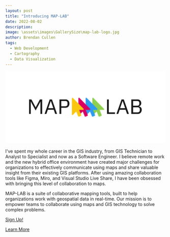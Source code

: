 ```yaml
---
layout: post
title: "Introducing MAP-LAB"
date: 2022-08-02
description: 
image: \assets\images\GallerySize\map-lab-logo.jpg
author: Brendan Cullen
tags:
  - Web Development
  - Cartography
  - Data Visualization
---
```

![](\assets\images\GallerySize\map-lab-logo.jpg)

I've spent my whole career in the GIS industry, from GIS Technician to Analyst to Specialist and now as a Software Engineer. I believe remote work and the new hybrid office environment have created major challenges for organizations to effectively communicate using maps and share valuable insight from their existing GIS platforms. After using amazing collaboration tools like Figma, Miro, and Visual Studio Live Share, I have been obsessed with bringing this level of collaboration to maps.

MAP-LAB is a suite of collaborative mapping tools, built to help organizations work with geospatial data in real-time. Our mission is to empower teams to collaborate using maps and GIS technology to solve complex problems.

[Sign Up!](https://map-lab.app/)

[Learn More](https://www.linkedin.com/pulse/map-lab-create-edit-share-maps-your-team-real-time-map-lab-us/?trackingId=FNl9WhOoObaljUHrFveK1w%3D%3D)
